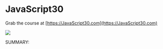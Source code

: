 ﻿# JavaScript30

Grab the course at [https://JavaScript30.com](https://JavaScript30.com)

![](https://javascript30.com/images/JS3-social-share.png)

SUMMARY:


